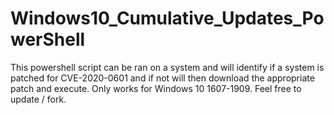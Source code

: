 # Windows10_Cumulative_Updates_PowerShell
This powershell script can be ran on a system and will identify if a system is patched for CVE-2020-0601 and if not will then download the appropriate patch and execute.  Only works for Windows 10 1607-1909.  Feel free to update / fork.

